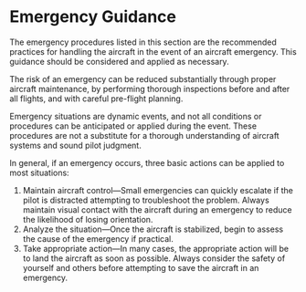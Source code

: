# Emergency Guidance

The emergency procedures listed in this section are the recommended practices for handling the aircraft in the event of an aircraft emergency. This guidance should be considered and applied as necessary.

The risk of an emergency can be reduced substantially through proper aircraft maintenance, by performing thorough inspections before and after all flights, and with careful pre-flight planning.

Emergency situations are dynamic events, and not all conditions or procedures can be anticipated or applied during the event. These procedures are not a substitute for a thorough understanding of aircraft systems and sound pilot judgment.

In general, if an emergency occurs, three basic actions can be applied to most situations:

1. Maintain aircraft control—Small emergencies can quickly escalate if the pilot is distracted attempting to troubleshoot the problem. Always maintain visual contact with the aircraft during an emergency to reduce the likelihood of losing orientation.
2. Analyze the situation—Once the aircraft is stabilized, begin to assess the cause of the emergency if practical.
3. Take appropriate action—In many cases, the appropriate action will be to land the aircraft as soon as possible. Always consider the safety of yourself and others before attempting to save the aircraft in an emergency.

